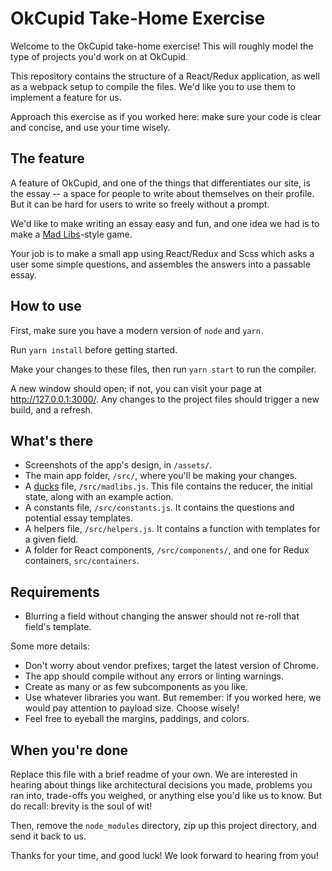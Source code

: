 # OkCupid Take-Home Exercise

Welcome to the OkCupid take-home exercise! This will roughly model the type of
projects you'd work on at OkCupid.

This repository contains the structure of a React/Redux application, as well as
a webpack setup to compile the files. We'd like you to use them to implement a
feature for us.

Approach this exercise as if you worked here: make sure your code is clear and
concise, and use your time wisely.

## The feature

A feature of OkCupid, and one of the things that differentiates our site, is
the essay -- a space for people to write about themselves on their profile. But
it can be hard for users to write so freely without a prompt.

We'd like to make writing an essay easy and fun, and one idea we had is to make
a [Mad Libs](https://en.wikipedia.org/wiki/Mad_Libs)-style game.

Your job is to make a small app using React/Redux and Scss which asks a user
some simple questions, and assembles the answers into a passable essay.

## How to use

First, make sure you have a modern version of `node` and `yarn.`

Run `yarn install` before getting started.

Make your changes to these files, then run `yarn start` to run the compiler.

A new window should open; if not, you can visit your page at
http://127.0.0.1:3000/. Any changes to the project files should trigger a new
build, and a refresh.

## What's there

* Screenshots of the app's design, in `/assets/`.
* The main app folder, `/src/`, where you'll be making your changes.
* A [ducks](https://medium.com/@scbarrus/the-ducks-file-structure-for-redux-d63c41b7035c#.5chqfp84p)
  file, `/src/madlibs.js`. This file contains the reducer, the initial state,
  along with an example action.
* A constants file, `/src/constants.js`. It contains the questions and
  potential essay templates.
* A helpers file, `/src/helpers.js`. It contains a function with templates
  for a given field.
* A folder for React components, `/src/components/`, and one for Redux
  containers, `src/containers`.

## Requirements

<!-- * Prompts appear in the left column, and the essay preview on the right. -->
<!-- * Each prompt consists of a question and an input. -->
<!-- * When the user blurs the input, "save" their response and update the essay -->
  <!-- preview. -->
<!-- * To generate the essay preview, choose one of the available templates at -->
  <!-- random. -->
<!-- * Changing one answer should re-roll that answer's template, but not the -->
  <!-- chosen templates of other fields. -->
* Blurring a field without changing the answer should not re-roll that field's
  template.
<!-- * The user's responses in the essay preview should be bold. -->
<!-- * When the user has answered and blurred all questions, an "Edit" button
  appears. -->
<!-- * When a user clicks "Edit", replace both columns with a centered textarea
  containing the generated essay content. -->
<!-- * When a user clicks "Start over", they should see the original screen
  without any user text. -->

Some more details:

* Don't worry about vendor prefixes; target the latest version of Chrome.
* The app should compile without any errors or linting warnings.
* Create as many or as few subcomponents as you like.
* Use whatever libraries you want. But remember: if you worked here, we would
  pay attention to payload size. Choose wisely!
* Feel free to eyeball the margins, paddings, and colors.

## When you're done

Replace this file with a brief readme of your own. We are interested in hearing
about things like architectural decisions you made, problems you ran into,
trade-offs you weighed, or anything else you'd like us to know. But do recall:
brevity is the soul of wit!

Then, remove the `node_modules` directory, zip up this project directory, and
send it back to us.

Thanks for your time, and good luck! We look forward to hearing from you!
